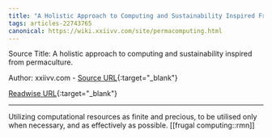 ```yaml
---
title: "A Holistic Approach to Computing and Sustainability Inspired From Permaculture. (454947468)"
tags: articles-22743765
canonical: https://wiki.xxiivv.com/site/permacomputing.html
---
```


Source Title: A holistic approach to computing and sustainability inspired from permaculture.

Author: xxiivv.com - [Source URL](https://wiki.xxiivv.com/site/permacomputing.html){:target="_blank"}

[Readwise URL](https://readwise.io/open/454947468){:target="_blank"}

---

Utilizing computational resources as finite and precious, to be utilised only when necessary, and as effectively as possible.
[[frugal computing::rmn]]
